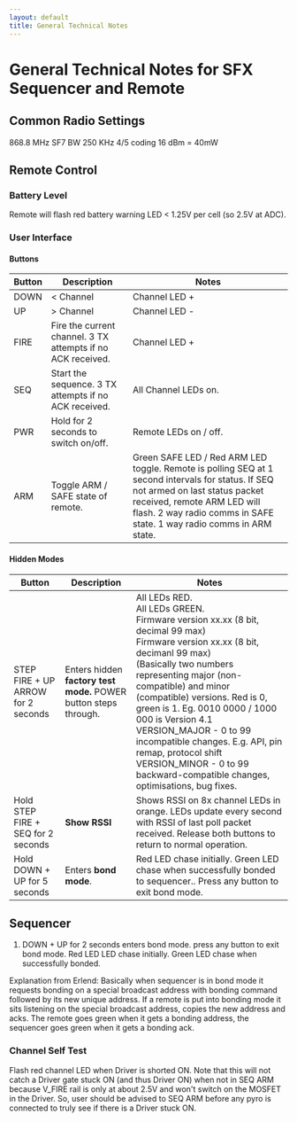 ```yaml
---
layout: default
title: General Technical Notes
---
```


# General Technical Notes for SFX Sequencer and Remote

## Common Radio Settings

868.8 MHz
SF7
BW 250 KHz
4/5 coding
16 dBm = 40mW

## Remote Control

### Battery Level
Remote will flash red battery warning LED < 1.25V per cell (so 2.5V at ADC).

### User Interface

#### Buttons

| Button | Description                                                 | Notes                                                        |
| ------ | ----------------------------------------------------------- | ------------------------------------------------------------ |
| DOWN   | < Channel                                                   | Channel LED +                                                |
| UP     | > Channel                                                   | Channel LED -                                                |
| FIRE   | Fire the current channel. 3 TX attempts if no ACK received. | Channel LED +                                                |
| SEQ    | Start the sequence. 3 TX attempts if no ACK received.       | All Channel LEDs on.                                         |
| PWR    | Hold for 2 seconds to switch on/off.                        | Remote LEDs on / off.                                        |
| ARM    | Toggle ARM / SAFE state of remote.                          | Green SAFE LED / Red ARM LED toggle. Remote is polling SEQ at 1 second intervals for status. If SEQ not armed on last status packet received, remote ARM LED will flash. 2 way radio comms in SAFE state. 1 way radio comms in ARM state. |

#### Hidden Modes



| Button                             | Description                                                  | Notes                                                        |
| ---------------------------------- | ------------------------------------------------------------ | ------------------------------------------------------------ |
| STEP FIRE + UP ARROW for 2 seconds | Enters hidden **factory test mode.**  POWER button steps through. | All LEDs RED.<br />All LEDs GREEN.<br />Firmware version xx.xx (8 bit, decimal 99 max)<br />Firmware version xx.xx (8 bit, decimanl 99 max)<br />(Basically two numbers representing major (non-compatible) and minor (compatible) versions. Red is 0, green is 1. Eg. 0010 0000 / 1000 000 is Version 4.1 VERSION_MAJOR - 0 to 99 incompatible changes. E.g. API, pin remap, protocol shift VERSION_MINOR - 0 to 99 backward-compatible changes, optimisations, bug fixes. |
| Hold STEP FIRE + SEQ for 2 seconds | **Show RSSI**                                                | Shows RSSI on 8x channel LEDs in orange. LEDs update every second with RSSI of last poll packet received. Release both buttons to return to normal operation. |
| Hold DOWN + UP for 5 seconds       | Enters **bond mode**.                                        | Red LED chase initially. Green LED chase when successfully bonded to sequencer.. Press any button to exit bond mode. |

## Sequencer

1. DOWN + UP for 2 seconds enters bond mode. press any button to exit bond mode.
Red LED LED chase initially. Green LED chase when successfully bonded.

Explanation from Erlend: Basically when sequencer is in bond mode it requests bonding on a special broadcast address with bonding command followed by its new unique address. If a remote is put into bonding mode it sits listening on the special broadcast address, copies the new address and acks. The remote goes green when it gets a bonding address, the sequencer goes green when it gets a bonding ack.

### Channel Self Test

Flash red channel LED when Driver is shorted ON. Note that this will not catch a Driver gate stuck ON (and thus Driver ON) when not in SEQ ARM because V_FIRE rail is only at about 2.5V and won't switch on the MOSFET in the Driver. So, user should be advised to SEQ ARM before any pyro is connected to truly see if there is a Driver stuck ON.
